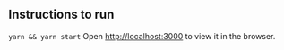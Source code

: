 ## Instructions to run

`yarn && yarn start`
Open [http://localhost:3000](http://localhost:3000) to view it in the browser.
